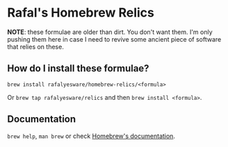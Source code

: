 # Rafal's Homebrew Relics

**NOTE**: these formulae are older than dirt.  You don't want them.  I'm only pushing them here in case I need to revive some ancient piece of software that relies on these.

## How do I install these formulae?
`brew install rafalyesware/homebrew-relics/<formula>`

Or `brew tap rafalyesware/relics` and then `brew install <formula>`.

## Documentation
`brew help`, `man brew` or check [Homebrew's documentation](https://docs.brew.sh).
